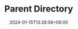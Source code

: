 ---
weight: 999
title: "Parent Directory"
description: "test用のサンプルページだよ あとで消すよ"
icon: "article"
date: "2024-01-15T13:26:58+09:00"
lastmod: "2024-01-15T13:26:58+09:00"
draft: false
toc: true
---